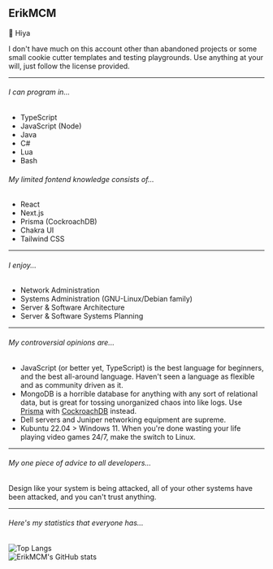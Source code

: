 ## ErikMCM



👋 Hiya

I don't have much on this account other than abandoned projects or some small cookie cutter templates and testing playgrounds. Use anything at your will, just follow the license provided.


------------

###### I can program in...
- TypeScript
- JavaScript (Node)
- Java
- C#
- Lua
- Bash

###### My limited fontend knowledge consists of...
- React
- Next.js
- Prisma (CockroachDB)
- Chakra UI
- Tailwind CSS

------------

###### I enjoy...
- Network Administration
- Systems Administration (GNU-Linux/Debian family)
- Server & Software Architecture
- Server & Software Systems Planning

------------

###### My controversial opinions are...
- JavaScript (or better yet, TypeScript) is the best language for beginners, and the best all-around language. Haven't seen a language as flexible and as community driven as it.
- MongoDB is a horrible database for anything with any sort of relational data, but is great for tossing unorganized chaos into like logs. Use [Prisma](https://www.prisma.io/ "Prisma") with [CockroachDB](https://www.cockroachlabs.com/docs/stable/start-a-local-cluster "CockroachDB") instead.
- Dell servers and Juniper networking equipment are supreme.
- Kubuntu 22.04 > Windows 11. When you're done wasting your life playing video games 24/7, make the switch to Linux.

------------

###### My one piece of advice to all developers...
Design like your system is being attacked, all of your other systems have been attacked, and you can't trust anything.

------------

###### Here's my statistics that everyone has...

![Top Langs](https://github-readme-stats.vercel.app/api/top-langs/?username=ErikMCM&theme=dark&layout=compact)  
![ErikMCM's GitHub stats](https://github-readme-stats.vercel.app/api?username=ErikMCM&count_private=true&theme=dark&hide=prs&show_icons=true)
